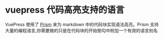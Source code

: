 # vuepress 代码高亮支持的语言


VuePress 使用了 [Prism](https://prismjs.com/#supported-languages) 来为 markdown 中的代码块实现语法高亮。Prism 支持大量的编程语言,你需要做的只是在代码块的开始倒勾中附加一个有效的语言别名


<comment/>